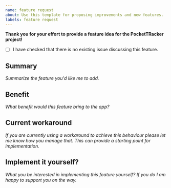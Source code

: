 ```yaml
---
name: feature request
about: Use this template for proposing improvements and new features.
labels: feature request
---
```

**Thank you for your effort to provide a feature idea for the PocketTRacker project!**

- [ ] I have checked that there is no existing issue discussing this feature.

## Summary

*Summarize the feature you'd like me to add.*


## Benefit

*What benefit would this feature bring to the app?*


## Current workaround

*If you are currently using a workaround to achieve this behaviour please let me know how you manage that. This can provide a starting point for implementation.*


## Implement it yourself?

*What you be interested in implementing this feature yourself? If you do I am happy to support you on the way.*
